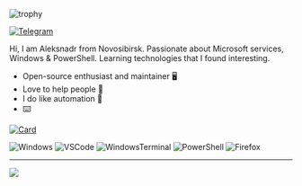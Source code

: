 <!--
### Hi there 👋
[![Typing SVG](https://readme-typing-svg.herokuapp.com?color=%2336BCF7&lines=Fullstack+developer:+Csharp+and+React!!!)](https://git.io/typing-svg)

<p align='center'>
  <img src='https://user-images.githubusercontent.com/5713670/87202985-820dcb80-c2b6-11ea-9f56-7ec461c497c3.gif' width='200'>
</p>
<p align="center"> 
  Visitor count<br>
  <img src="https://profile-counter.glitch.me/shurikev/count.svg" />
</p>
<p align="center">
  <img src="https://github-readme-stats.vercel.app/api?username=shurikev&count_private=true&show_icons=true&theme=buefy" />
</p>

<p align="center">
  <img src="https://github-readme-stats.vercel.app/api/top-langs/?username=shurikev&layout=compact&theme=buefy" />
</p>

[![shurikev's GitHub Stats](https://github-readme-stats.vercel.app/api?username=shurikev&count_private=true&show_icons=true&theme=buefy)](https://github.com/shurikev)
[![shurikev's wakatime stats](https://github-readme-stats.vercel.app/api/wakatime?username=shurikev&layout=compact&theme=buefy)](https://github.com/shurikev)
[![Top Langs](https://github-readme-stats.vercel.app/api/top-langs/?username=shurikev&layout=compact&theme=buefy)](https://github.com/shurikev)
-->

![trophy](https://github-profile-trophy.vercel.app/?username=shurikev&theme=darkhub&no-bg=true&no-frame=true)

[![Telegram](https://img.shields.io/badge/Telegram-blue?style=flat-square&logo=Telegram)](https://t.me/shurikev)

Hi, I am Aleksnadr from Novosibirsk. Passionate about Microsoft services, Windows & PowerShell. Learning technologies that I found interesting.

* Open-source enthusiast and maintainer :desktop_computer:
* Love to help people :electric_plug:
* I do like automation 🤖
* :keyboard: 

[![Card](https://github-readme-stats.vercel.app/api/pin?username=shurikev&repo=CrystalQuartz&show_owner=true&locale=en&bg_color=22272E&text_color=9F9F9F&title_color=9F9F9F&icon_color=9F9F9F)](https://github.com/shurikev/CrystalQuartz)

![Windows](https://img.shields.io/badge/Windows%2011-0078D6.svg?&style=for-the-badge&logo=windows&logoColor=white)
![VSCode](https://img.shields.io/badge/visual%20studio%20code-007ACC.svg?&style=for-the-badge&logo=visual-studio-code&logoColor=white)
![WindowsTerminal](https://img.shields.io/badge/Windows%20Terminal-4D4D4D.svg?&style=for-the-badge&logo=windows-terminal&logoColor=white)
![PowerShell](https://img.shields.io/badge/PowerShell-5391FE.svg?&style=for-the-badge&logo=powershell&logoColor=white)
![Firefox](https://img.shields.io/badge/Firefox-FF7139.svg?&style=for-the-badge&logo=firefox&logoColor=white)

***

<p align="left"> <img src="https://github-readme-stats.vercel.app/api?username=shurikev&count_private=false&show_icons=true&bg_color=22272E&text_color=9F9F9F&locale=en"/>
  
<!-- 
![header](https://capsule-render.vercel.app/api?type=waving&color=gradient&height=256&section=header&text=Hello%20World!&fontSize=75&animation=fadeIn&fontAlignY=38&desc=Welcome%20to%20my%20GitHub%20profile!%20Put%20stars,%20fork%20and%20contribute!&descAlignY=51&descAlign=62)

[<img align="left" width="400" alt="if you see this, it means my metrics are not working" src="https://github.com/shurikev/shurikev/blob/main/github-metrics.svg">](https://github.com/shurikev/shurikev)

![soft](https://capsule-render.vercel.app/api?type=soft&color=gradient&text=Come%20again!&fontSize=40&animation=twinkling)
-->
  
<!--
**ShurikEv/ShurikEv** is a ✨ _special_ ✨ repository because its `README.md` (this file) appears on your GitHub profile.

Here are some ideas to get you started:

- 🔭 I’m currently working on ...
- 🌱 I’m currently learning ...
- 👯 I’m looking to collaborate on ...
- 🤔 I’m looking for help with ...
- 💬 Ask me about ...
- 📫 How to reach me: ...
- 😄 Pronouns: ...
- ⚡ Fun fact: ...
-->
